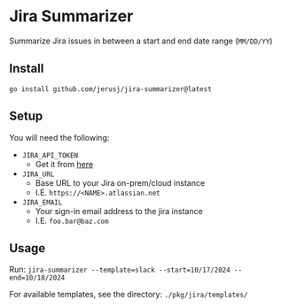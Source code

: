 # Jira Summarizer

Summarize Jira issues in between a start and end date range (`MM/DD/YY`)

## Install

`go install github.com/jerusj/jira-summarizer@latest`

## Setup

You will need the following:

- `JIRA_API_TOKEN` 
    - Get it from [here](https://id.atlassian.com/manage-profile/security/api-tokens)
- `JIRA_URL`
    - Base URL to your Jira on-prem/cloud instance 
    - I.E. `https://<NAME>.atlassian.net`
- `JIRA_EMAIL` 
    - Your sign-in email address to the jira instance 
    - I.E. `foo.bar@baz.com`

## Usage

Run: `jira-summarizer --template=slack --start=10/17/2024 --end=10/18/2024`

For available templates, see the directory: `./pkg/jira/templates/`
